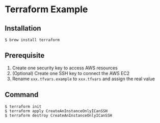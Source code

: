 # Terraform Example

## Installation

```shell
$ brew install terraform
```

## Prerequisite

1. Create one security key to access AWS resources
2. (Optional) Create one SSH key to connect the AWS EC2
3. Rename `xxx.tfvars.example` to `xxx.tfvars` and assign the real value

## Command

```
$ terraform init
$ terraform apply CreateAnInstanceOnlyICanSSH
$ terraform destroy CreateAnInstanceOnlyICanSSH
```
